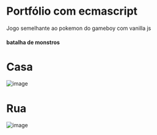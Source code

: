 # Portfólio com ecmascript
Jogo semelhante ao pokemon do gameboy com vanilla js

#### batalha de monstros

# Casa
![image](https://user-images.githubusercontent.com/19413241/198895396-26d790ff-09d1-4939-984f-a9cb0ad2c9b7.png)
# Rua
![image](https://user-images.githubusercontent.com/19413241/198895433-b5e8f949-5c70-405f-bd77-c8318dd89f89.png)
